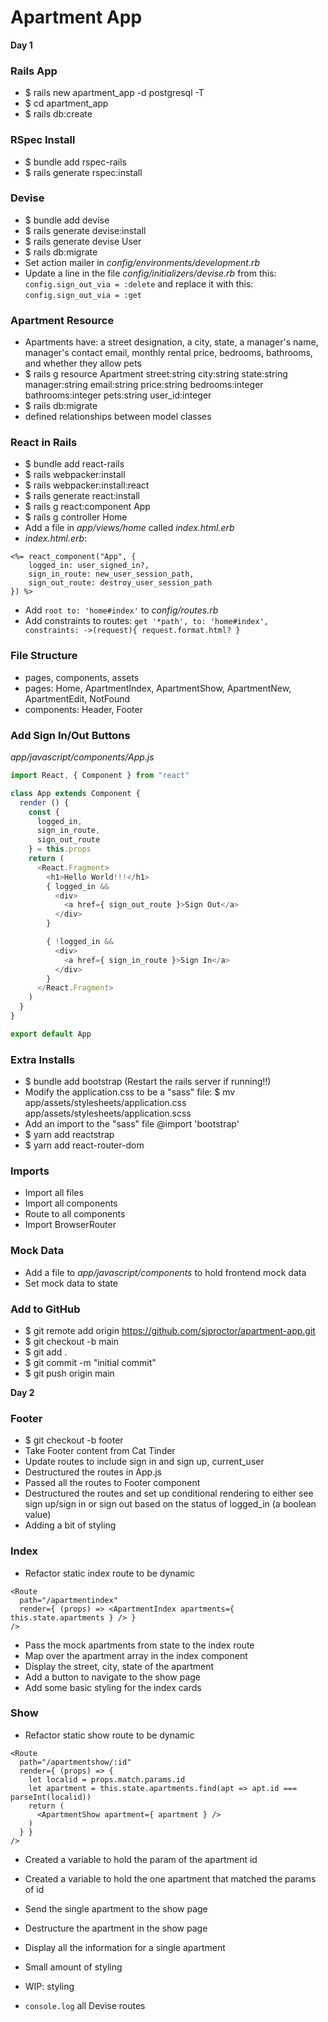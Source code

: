 # Apartment App

**Day 1**
### Rails App
- $ rails new apartment_app -d postgresql -T
- $ cd apartment_app
- $ rails db:create

### RSpec Install
- $ bundle add rspec-rails
- $ rails generate rspec:install

### Devise
- $ bundle add devise
- $ rails generate devise:install
- $ rails generate devise User
- $ rails db:migrate
- Set action mailer in *config/environments/development.rb*
- Update a line in the file *config/initializers/devise.rb* from this: `config.sign_out_via = :delete` and replace it with this: `config.sign_out_via = :get`

### Apartment Resource
- Apartments have: a street designation, a city, state, a manager's name, manager's contact email, monthly rental price, bedrooms, bathrooms, and whether they allow pets
- $ rails g resource Apartment street:string city:string state:string manager:string email:string price:string bedrooms:integer bathrooms:integer pets:string user_id:integer
- $ rails db:migrate
- defined relationships between model classes

### React in Rails
- $ bundle add react-rails
- $ rails webpacker:install
- $ rails webpacker:install:react
- $ rails generate react:install
- $ rails g react:component App
- $ rails g controller Home
- Add a file in *app/views/home* called *index.html.erb*
- *index.html.erb*:
```
<%= react_component("App", {
    logged_in: user_signed_in?,
    sign_in_route: new_user_session_path,
    sign_out_route: destroy_user_session_path
}) %>
```
- Add `root to: 'home#index'` to *config/routes.rb*
- Add constraints to routes: `get '*path', to: 'home#index', constraints: ->(request){ request.format.html? }`

### File Structure
- pages, components, assets
- pages: Home, ApartmentIndex, ApartmentShow, ApartmentNew, ApartmentEdit, NotFound
- components: Header, Footer

### Add Sign In/Out Buttons
*app/javascript/components/App.js*
```javascript
import React, { Component } from "react"

class App extends Component {
  render () {
    const {
      logged_in,
      sign_in_route,
      sign_out_route
    } = this.props
    return (
      <React.Fragment>
        <h1>Hello World!!!</h1>
        { logged_in &&
          <div>
            <a href={ sign_out_route }>Sign Out</a>
          </div>
        }

        { !logged_in &&
          <div>
            <a href={ sign_in_route }>Sign In</a>
          </div>
        }
      </React.Fragment>
    )
  }
}

export default App
```

### Extra Installs
- $ bundle add bootstrap (Restart the rails server if running!!)
- Modify the application.css to be a "sass" file: $ mv app/assets/stylesheets/application.css app/assets/stylesheets/application.scss
- Add an import to the "sass" file @import 'bootstrap'
- $ yarn add reactstrap
- $ yarn add react-router-dom

### Imports
- Import all files
- Import all components
- Route to all components
- Import BrowserRouter

### Mock Data
- Add a file to *app/javascript/components* to hold frontend mock data
- Set mock data to state

### Add to GitHub
- $ git remote add origin https://github.com/sjproctor/apartment-app.git
- $ git checkout -b main
- $ git add .
- $ git commit -m "initial commit"
- $ git push origin main

**Day 2**
### Footer
- $ git checkout -b footer
- Take Footer content from Cat Tinder
- Update routes to include sign in and sign up, current_user
- Destructured the routes in App.js
- Passed all the routes to Footer component
- Destructured the routes and set up conditional rendering to either see sign up/sign in or sign out based on the status of logged_in (a boolean value)
- Adding a bit of styling

### Index
- Refactor static index route to be dynamic
```
<Route
  path="/apartmentindex"
  render={ (props) => <ApartmentIndex apartments={ this.state.apartments } /> }
/>
```
- Pass the mock apartments from state to the index route
- Map over the apartment array in the index component
- Display the street, city, state of the apartment
- Add a button to navigate to the show page
- Add some basic styling for the index cards

### Show
- Refactor static show route to be dynamic
```
<Route
  path="/apartmentshow/:id"
  render={ (props) => {
    let localid = props.match.params.id
    let apartment = this.state.apartments.find(apt => apt.id === parseInt(localid))
    return (
      <ApartmentShow apartment={ apartment } />
    )
  } }
/>
```
- Created a variable to hold the param of the apartment id
- Created a variable to hold the one apartment that matched the params of id
- Send the single apartment to the show page
- Destructure the apartment in the show page
- Display all the information for a single apartment
- Small amount of styling
- WIP: styling







- `console.log` all Devise routes
